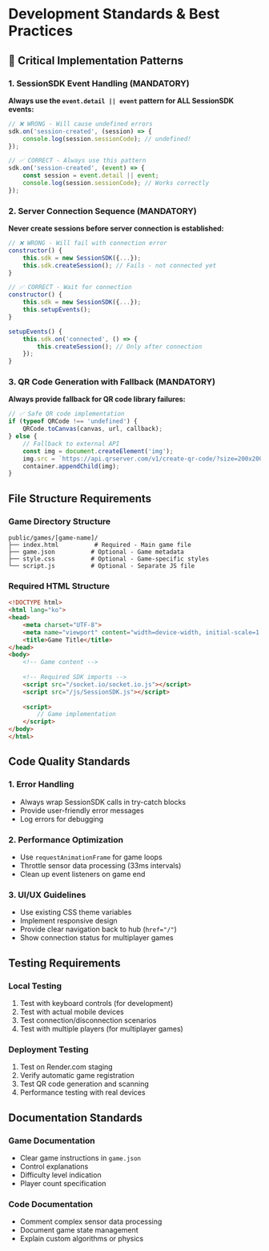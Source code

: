 # Development Standards & Best Practices

## 🚨 Critical Implementation Patterns

### 1. SessionSDK Event Handling (MANDATORY)
**Always use the `event.detail || event` pattern for ALL SessionSDK events:**

```javascript
// ❌ WRONG - Will cause undefined errors
sdk.on('session-created', (session) => {
    console.log(session.sessionCode); // undefined!
});

// ✅ CORRECT - Always use this pattern
sdk.on('session-created', (event) => {
    const session = event.detail || event;
    console.log(session.sessionCode); // Works correctly
});
```

### 2. Server Connection Sequence (MANDATORY)
**Never create sessions before server connection is established:**

```javascript
// ❌ WRONG - Will fail with connection error
constructor() {
    this.sdk = new SessionSDK({...});
    this.sdk.createSession(); // Fails - not connected yet
}

// ✅ CORRECT - Wait for connection
constructor() {
    this.sdk = new SessionSDK({...});
    this.setupEvents();
}

setupEvents() {
    this.sdk.on('connected', () => {
        this.createSession(); // Only after connection
    });
}
```

### 3. QR Code Generation with Fallback (MANDATORY)
**Always provide fallback for QR code library failures:**

```javascript
// ✅ Safe QR code implementation
if (typeof QRCode !== 'undefined') {
    QRCode.toCanvas(canvas, url, callback);
} else {
    // Fallback to external API
    const img = document.createElement('img');
    img.src = `https://api.qrserver.com/v1/create-qr-code/?size=200x200&data=${encodeURIComponent(url)}`;
    container.appendChild(img);
}
```

## File Structure Requirements

### Game Directory Structure
```
public/games/[game-name]/
├── index.html          # Required - Main game file
├── game.json          # Optional - Game metadata
├── style.css          # Optional - Game-specific styles
└── script.js          # Optional - Separate JS file
```

### Required HTML Structure
```html
<!DOCTYPE html>
<html lang="ko">
<head>
    <meta charset="UTF-8">
    <meta name="viewport" content="width=device-width, initial-scale=1.0">
    <title>Game Title</title>
</head>
<body>
    <!-- Game content -->
    
    <!-- Required SDK imports -->
    <script src="/socket.io/socket.io.js"></script>
    <script src="/js/SessionSDK.js"></script>
    
    <script>
        // Game implementation
    </script>
</body>
</html>
```

## Code Quality Standards

### 1. Error Handling
- Always wrap SessionSDK calls in try-catch blocks
- Provide user-friendly error messages
- Log errors for debugging

### 2. Performance Optimization
- Use `requestAnimationFrame` for game loops
- Throttle sensor data processing (33ms intervals)
- Clean up event listeners on game end

### 3. UI/UX Guidelines
- Use existing CSS theme variables
- Implement responsive design
- Provide clear navigation back to hub (`href="/"`)
- Show connection status for multiplayer games

## Testing Requirements

### Local Testing
1. Test with keyboard controls (for development)
2. Test with actual mobile devices
3. Test connection/disconnection scenarios
4. Test with multiple players (for multiplayer games)

### Deployment Testing
1. Test on Render.com staging
2. Verify automatic game registration
3. Test QR code generation and scanning
4. Performance testing with real devices

## Documentation Standards

### Game Documentation
- Clear game instructions in `game.json`
- Control explanations
- Difficulty level indication
- Player count specification

### Code Documentation
- Comment complex sensor data processing
- Document game state management
- Explain custom algorithms or physics